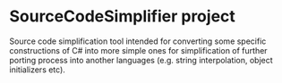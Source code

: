 # SourceCodeSimplifier project

Source code simplification tool intended for converting some specific constructions of C# into more simple ones for simplification of further porting process into another languages (e.g. string interpolation, object initializers etc).